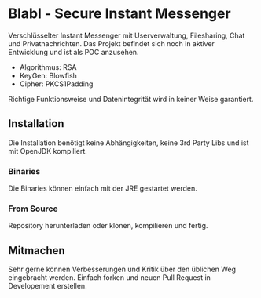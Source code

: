 # Blabl - Secure Instant Messenger

Verschlüsselter Instant Messenger mit Userverwaltung, Filesharing, Chat und Privatnachrichten. Das Projekt befindet sich noch in aktiver Entwicklung und ist als POC anzusehen. 

- Algorithmus: RSA
- KeyGen: Blowfish
- Cipher: PKCS1Padding

Richtige Funktionsweise und Datenintegrität wird in keiner Weise garantiert.

## Installation

Die Installation benötigt keine Abhängigkeiten, keine 3rd Party Libs und ist mit OpenJDK kompiliert.

### Binaries

Die Binaries können einfach mit der JRE gestartet werden.

### From Source

Repository herunterladen oder klonen, kompilieren und fertig.

## Mitmachen

Sehr gerne können Verbesserungen und Kritik über den üblichen Weg eingebracht werden. Einfach forken und neuen Pull Request in Developement erstellen.
